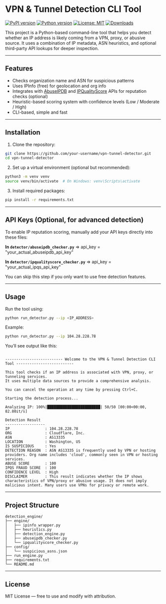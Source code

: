# VPN & Tunnel Detection CLI Tool
[![PyPI version](https://img.shields.io/pypi/v/detection_engine)](https://pypi.org/project/detection_engine/)
[![Python version](https://img.shields.io/pypi/pyversions/detection_engine)](https://pypi.org/project/detection_engine/)
[![License: MIT](https://img.shields.io/badge/License-MIT-yellow.svg)](https://opensource.org/licenses/MIT)
[![Downloads](https://static.pepy.tech/badge/detection_engine)](https://pepy.tech/project/detection_engine)

This project is a Python-based command-line tool that helps you detect whether an IP address is likely coming from a VPN, proxy, or abusive source. It uses a combination of IP metadata, ASN heuristics, and optional third-party API lookups for deeper inspection.

---

## Features
- Checks organization name and ASN for suspicious patterns
- Uses IPInfo (free) for geolocation and org info
- Integrates with [AbuseIPDB](https://www.abuseipdb.com/) and [IPQualityScore](https://ipqualityscore.com/) APIs for reputation checks (optional)
- Heuristic-based scoring system with confidence levels (Low / Moderate / High)
- CLI-based, simple and fast

---

## Installation
1. Clone the repository:
```bash
git clone https://github.com/your-username/vpn-tunnel-detector.git
cd vpn-tunnel-detector
```

2. Set up a virtual environment (optional but recommended):
```bash
python3 -m venv venv
source venv/bin/activate  # On Windows: venv\Scripts\activate
```

3. Install required packages:
```bash
pip install -r requirements.txt
```

---

## API Keys (Optional, for advanced detection)
To enable IP reputation scoring, manually add your API keys directly into these files:

**In `detector/abuseipdb_checker.py`** => api_key = "your_actual_abuseipdb_api_key"

**In `detector/ipqualityscore_checker.py`** => api_key = "your_actual_ipqs_api_key"

You can skip this step if you only want to use free detection features.

---

## Usage
Run the tool using:
```bash
python run_detector.py --ip <IP_ADDRESS>
```
Example:
```bash
python run_detector.py --ip 104.28.228.78
```

You’ll see output like this:
```

-------------------------- Welcome to the VPN & Tunnel Detection CLI Tool --------------------------

This tool checks if an IP address is associated with VPN, proxy, or tunneling services.
It uses multiple data sources to provide a comprehensive analysis.

You can cancel the operation at any time by pressing Ctrl+C.

Starting the detection process...

Analyzing IP: 100%|████████████████████████| 50/50 [00:00<00:00, 82.80it/s]

Detection Result
------------------
IP                : 104.28.228.78
ORG               : Cloudflare, Inc.
ASN               : AS13335
LOCATION          : Washington, US
IS SUSPICIOUS     : Yes
DETECTION REASON  : ASN AS13335 is frequently used by VPN or hosting providers. Org name includes 'cloud', commonly seen in VPN or hosting services.
ABUSE SCORE       : 100
IPQS FRAUD SCORE  : 100
CONFIDENCE LEVEL  : High
DISCLAIMER        : This result indicates whether the IP shows characteristics of VPN/proxy or abusive usage. It does not imply malicious intent. Many users use VPNs for privacy or remote work.
```

---

## Project Structure
```
detection_engine/
├── engine/
│   ├── ipinfo_wrapper.py
│   ├── heuristics.py
│   ├── detection_engine.py
│   ├── abuseipdb_checker.py
│   └── ipqualityscore_checker.py
├── config/
│   └── suspicious_asns.json
├── run_engine.py
├── requirements.txt
└── README.md
```

---

## License
MIT License — free to use and modify with attribution.
